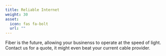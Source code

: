 ```yaml
---
title: Reliable Internet
weight: 30
asset:
  icon: fas fa-bolt
  url: ""
---
```

Fiber is the future, allowing your businenss to operate at the speed of light. Contact us for a quote, it might even beat your current cable provider.